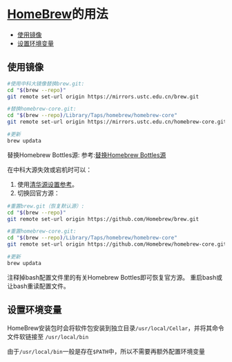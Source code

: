 # [HomeBrew](https://brew.sh/index_zh-cn)的用法

<!-- TOC -->

- [使用镜像](#使用镜像)
- [设置环境变量](#设置环境变量)

<!-- /TOC -->

## 使用镜像

``` sh
#使用中科大镜像替换brew.git:
cd "$(brew --repo)"
git remote set-url origin https://mirrors.ustc.edu.cn/brew.git

#替换homebrew-core.git:
cd "$(brew --repo)/Library/Taps/homebrew/homebrew-core"
git remote set-url origin https://mirrors.ustc.edu.cn/homebrew-core.git

#更新
brew updata
```

替换Homebrew Bottles源: 参考:[替换Homebrew Bottles源](https://lug.ustc.edu.cn/wiki/mirrors/help/homebrew-bottles)

在中科大源失效或宕机时可以：

1. 使用[清华源设置参考](https://mirrors.tuna.tsinghua.edu.cn/help/homebrew/)。
2. 切换回官方源：

```sh
#重置brew.git（恢复默认源）:
cd "$(brew --repo)"
git remote set-url origin https://github.com/Homebrew/brew.git

#重置homebrew-core.git:
cd "$(brew --repo)/Library/Taps/homebrew/homebrew-core"
git remote set-url origin https://github.com/Homebrew/homebrew-core.git

#更新
brew updata
```

注释掉bash配置文件里的有关Homebrew Bottles即可恢复官方源。 重启bash或让bash重读配置文件。

## 设置环境变量

HomeBrew安装包时会将软件包安装到独立目录`/usr/local/Cellar`，并将其命令文件软链接至 `/usr/local/bin`

由于`/usr/local/bin`一般是存在`$PATH`中，所以不需要再额外配置环境变量
